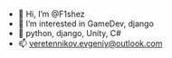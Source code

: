 - 👋 Hi, I’m @F1shez
- 👀 I’m interested in GameDev, django
- 🌱 python, django, Unity, C#
- 📫 veretennikov.evgeniy@outlook.com

<!---
F1shez/F1shez is a ✨ special ✨ repository because its `README.md` (this file) appears on your GitHub profile.
You can click the Preview link to take a look at your changes.
--->
